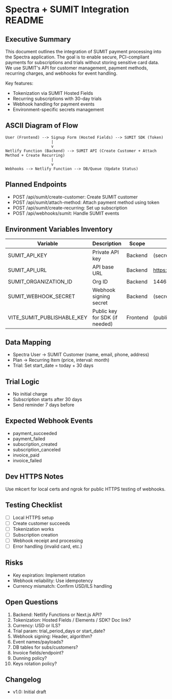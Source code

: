 # Spectra + SUMIT Integration README

## Executive Summary

This document outlines the integration of SUMIT payment processing into the Spectra application. The goal is to enable secure, PCI-compliant payments for subscriptions and trials without storing sensitive card data. We use SUMIT's API for customer management, payment methods, recurring charges, and webhooks for event handling.

Key features:

- Tokenization via SUMIT Hosted Fields
- Recurring subscriptions with 30-day trials
- Webhook handling for payment events
- Environment-specific secrets management

## ASCII Diagram of Flow

```
User (Frontend) --> Signup Form (Hosted Fields) --> SUMIT SDK (Token)
                    |
                    v
Netlify Function (Backend) --> SUMIT API (Create Customer + Attach Method + Create Recurring)
                    |
                    v
Webhooks --> Netlify Function --> DB/Queue (Update Status)
```

## Planned Endpoints

- POST /api/sumit/create-customer: Create SUMIT customer
- POST /api/sumit/attach-method: Attach payment method using token
- POST /api/sumit/create-recurring: Set up subscription
- POST /api/webhooks/sumit: Handle SUMIT events

## Environment Variables Inventory

| Variable                   | Description                    | Scope    | Example                 |
| -------------------------- | ------------------------------ | -------- | ----------------------- |
| SUMIT_API_KEY              | Private API key                | Backend  | (secret)                |
| SUMIT_API_URL              | API base URL                   | Backend  | https://api.sumit.co.il |
| SUMIT_ORGANIZATION_ID      | Org ID                         | Backend  | 144671822               |
| SUMIT_WEBHOOK_SECRET       | Webhook signing secret         | Backend  | (secret)                |
| VITE_SUMIT_PUBLISHABLE_KEY | Public key for SDK (if needed) | Frontend | (public)                |

## Data Mapping

- Spectra User -> SUMIT Customer (name, email, phone, address)
- Plan -> Recurring Item (price, interval: month)
- Trial: Set start_date = today + 30 days

## Trial Logic

- No initial charge
- Subscription starts after 30 days
- Send reminder 7 days before

## Expected Webhook Events

- payment_succeeded
- payment_failed
- subscription_created
- subscription_canceled
- invoice_paid
- invoice_failed

## Dev HTTPS Notes

Use mkcert for local certs and ngrok for public HTTPS testing of webhooks.

## Testing Checklist

- [ ] Local HTTPS setup
- [ ] Create customer succeeds
- [ ] Tokenization works
- [ ] Subscription creation
- [ ] Webhook receipt and processing
- [ ] Error handling (invalid card, etc.)

## Risks

- Key expiration: Implement rotation
- Webhook reliability: Use idempotency
- Currency mismatch: Confirm USD/ILS handling

## Open Questions

1. Backend: Netlify Functions or Next.js API?
2. Tokenization: Hosted Fields / Elements / SDK? Doc link?
3. Currency: USD or ILS?
4. Trial param: trial_period_days or start_date?
5. Webhook signing: Header, algorithm?
6. Event names/payloads?
7. DB tables for subs/customers?
8. Invoice fields/endpoint?
9. Dunning policy?
10. Keys rotation policy?

## Changelog

- v1.0: Initial draft
